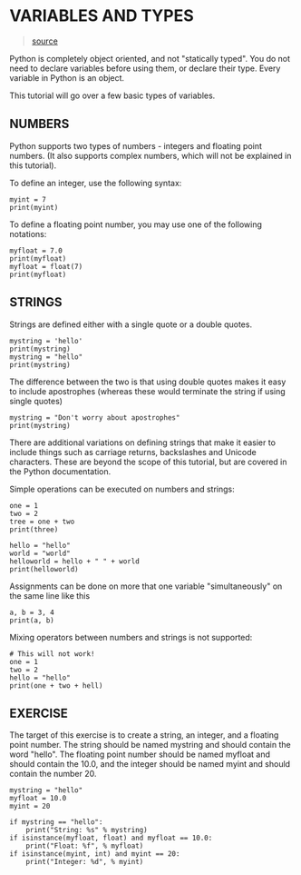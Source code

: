 # VARIABLES AND TYPES

> [source](https://github.com/iticworld/programming/tree/master/language/python)

Python is completely object oriented, and not "statically typed". You do not need to declare variables before using them, or declare their type. Every variable in Python is an object.

This tutorial will go over a few basic types of variables.

## NUMBERS

Python supports two types of numbers - integers and floating point numbers. (It also supports complex numbers, which will not be explained in this tutorial).

To define an integer, use the following syntax:

```
myint = 7
print(myint)
```

To define a floating point number, you may use one of the following notations:

```
myfloat = 7.0
print(myfloat)
myfloat = float(7)
print(myfloat)
```

## STRINGS

Strings are defined either with a single quote or a double quotes.

```
mystring = 'hello'
print(mystring)
mystring = "hello"
print(mystring)
```

The difference between the two is that using double quotes makes it easy to include apostrophes (whereas these would terminate the string if using single quotes)

```
mystring = "Don't worry about apostrophes"
print(mystring)
```

There are additional variations on defining strings that make it easier to include things such as carriage returns, backslashes and Unicode characters. These are beyond the scope of this tutorial, but are covered in the Python documentation.

Simple operations can be executed on numbers and strings:

```
one = 1
two = 2
tree = one + two
print(three)

hello = "hello"
world = "world"
helloworld = hello + " " + world
print(helloworld)
```

Assignments can be done on more that one variable "simultaneously" on the same line like this

```
a, b = 3, 4
print(a, b)
```

Mixing operators between numbers and strings is not supported:

```
# This will not work!
one = 1
two = 2
hello = "hello"
print(one + two + hell)
```

## EXERCISE

The target of this exercise is to create a string, an integer, and a floating point number.
The string should be named mystring and should contain the word "hello".
The floating point number should be named myfloat and should contain the 10.0, and the integer
should be named myint and should contain the number 20.

```
mystring = "hello"
myfloat = 10.0
myint = 20

if mystring == "hello":
    print("String: %s" % mystring)
if isinstance(myfloat, float) and myfloat == 10.0:
    print("Float: %f", % myfloat)
if isinstance(myint, int) and myint == 20:
    print("Integer: %d", % myint)
```
